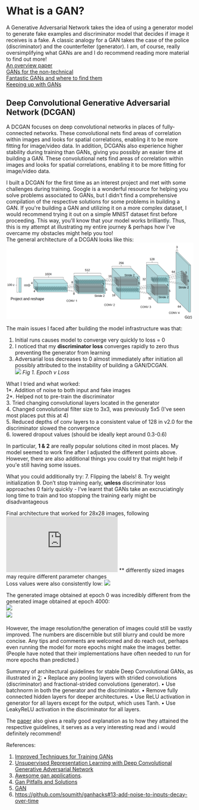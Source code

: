 # What is a GAN? 
A Generative Adversarial Network takes the idea of using a generator model to generate fake examples and 
discriminator model that decides if image it receives is a fake. A classic analogy for a GAN takes the case of the police (discriminator) and the counterfeiter (generator). 
I am, of course, really oversimplifying what GANs are and I do recommend reading more material to find out more! <br> 
[An overview paper](https://arxiv.org/abs/1710.07035) <br> 
[GANs for the non-technical](https://www.analyticsvidhya.com/blog/2017/06/introductory-generative-adversarial-networks-gans/) <br> 
[Fantastic GANs and where to find them](http://guimperarnau.com/blog/2017/03/Fantastic-GANs-and-where-to-find-them) <br> 
[Keeping up with GANs](https://medium.com/nurture-ai/keeping-up-with-the-gans-66e89343b46) 

## Deep Convolutional Generative Adversarial Network (DCGAN) 
A DCGAN focuses on deep convolutional networks in places of fully-connected networks. 
These convolutional nets find areas of correlation within images and looks for spatial correlations, enabling it to be more fitting for image/video data.
In addition, DCGANs also experience higher stability during training than GANs, giving you possibly an easier time at building a GAN. 
These convolutional nets find areas of correlation within images and looks for spatial correlations, enabling it to be more fitting for image/video data.

I built a DCGAN for the first time as an interest project and met with some challenges during training. Google is a wonderful resource for helping you solve problems associated to GANs, but
I didn't find a comprehensive compilation of the respective solutions for some problems in building a GAN.
If you're building a GAN and utilizing it on a more complex dataset, I would recommend trying it out on a simple MNIST dataset first before proceeding. 
This way, you'll know that your model works brilliantly. 
Thus, this is my attempt at illustrating my entire journey & perhaps how I've overcame my obstacles might help you too! 
<br>
The general architecture of a DCGAN looks like this: 
![](https://github.com/kmualim/DCGAN-Keras-Implementation/blob/master/files/dcgan-image.png)

The main issues I faced after building the model infrastructure was that:
  1. Initial runs causes model to converge very quickly to loss = 0 
  2. I noticed that my <b>discriminator loss</b> converges rapidly to zero thus preventing the generator from learning
  3. Adversarial loss decreases to 0 almost immediately after initiation
all possibly attributed to the instability of building a GAN/DCGAN. <br> 
![](https://github.com/kmualim/kmualim.github.io/blob/master/images/gan-initialrun.png)
  <i> Fig 1. Epoch v Loss </i> 
 
What I tried and what worked: <br>
  1*. Addition of noise to both input and fake images <br>
  2*. Helped not to pre-train the discriminator <br>
  3. Tried changing convolutional layers located in the generator <br>
  4. Changed convolutional filter size to 3x3, was previously 5x5 (I've seen most places put this at 4) <br>
  5. Reduced depths of conv layers to a consistent value of 128 in v2.0 for the discriminator slowed the convergence <br>
  6. lowered dropout values (should be ideally kept around 0.3-0.6)
  
In particular, <b>1 & 2</b> are really popular solutions cited in most places. 
My model seemed to work fine after I adjusted the different points above. 
However, there are also additional things you could try that might help if you'e still having some issues. 

What you could additionally try:
  7. Flipping the labels!
  8. Try weight initialization 
  9. Don’t stop training early, <b>unless</b> discriminator loss approaches 0 fairly quickly 
    - I’ve learnt that GANs take an excruciatingly long time to train and too stopping the training early might be disadvantageous 

Final architecture that worked for 28x28 images, following ![2](https://arxiv.org/pdf/1511.06434.pdf)
** differently sized images may require different parameter changes 
<br>
Loss values were also consistently low: 
![](https://github.com/kmualim/kmualim.github.io/blob/master/images/final-run.png) <br>

The generated image obtained at epoch 0 was incredibly different from the generated image obtained at epoch 4000: <br>
![](https://github.com/kmualim/kmualim.github.io/blob/master/images/origin-img.png) <br> 
![](https://github.com/kmualim/kmualim.github.io/blob/master/images/final-img.png) <br>
<br>
However, the image resolution/the generation of images could still be vastly improved. The numbers are discernible but still blurry and could be more concise. Any tips and comments are welcomed and do reach out, perhaps even running the model for more epochs might make the images better. (People have noted that their implementations have often needed to run for more epochs than predicted.)

Summary of architectural guidelines for stable Deep Convolutional GANs, as illustrated in [2](https://arxiv.org/pdf/1511.06434.pdf): 
• Replace any pooling layers with strided convolutions (discriminator) and fractional-strided
convolutions (generator).
• Use batchnorm in both the generator and the discriminator.
• Remove fully connected hidden layers for deeper architectures.
• Use ReLU activation in generator for all layers except for the output, which uses Tanh.
• Use LeakyReLU activation in the discriminator for all layers.

The [paper](https://arxiv.org/pdf/1511.06434.pdf) also gives a really good explanation as to how they attained the respective guidelines, it serves 
as a very interesting read and i would definitely recommend! 

References: 
1. [Improved Techniques for Training GANs](https://arxiv.org/pdf/1606.03498.pdf)
2. [Unsupervised Representation Learning with Deep Convolutional Generative Adversarial Network](https://arxiv.org/pdf/1511.06434.pdf)
3. [Awesome gan applications](https://github.com/nashory/gans-awesome-applications). 
4. [Gan Pitfalls and Solutions](https://medium.com/@utk.is.here/keep-calm-and-train-a-gan-pitfalls-and-tips-on-training-generative-adversarial-networks-edd529764aa)
5. [GAN](https://skymind.ai/wiki/generative-adversarial-network-gan) 
6. https://github.com/soumith/ganhacks#13-add-noise-to-inputs-decay-over-time 
